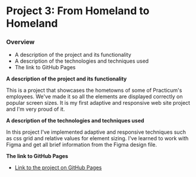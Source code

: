 # Project 3: From Homeland to Homeland
### Overview  
* A description of the project and its functionality  
* A description of the technologies and techniques used  
* The link to GitHub Pages  
  
**A description of the project and its functionality**    
  
This is a project that showcases the hometowns of some of Practicum's employees. We've made it so all the elements are displayed correctly on popular screen sizes. It is my first adaptive and responsive web site project and I'm very proud of it.
  
**A description of the technologies and techniques used**  

In this project I've implemented adaptive and responsive techniques such as css grid and relative values for element sizing.
I've learned to work with Figma and get all brief information from the Figma design file.   
  
  
**The link to GitHub Pages**  
  
* [Link to the project on GitHub Pages](https://www.)
